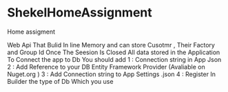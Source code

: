 # ShekelHomeAssignment
Home assigment 

Web Api 
That Bulid In line Memory and can store Cusotmr , Their Factory and Group Id 
Once The Seesion Is Closed All data stored in the Application 
To Connect the app to Db You should add 
1 : Connection string in App Json 
2 : Add Reference to your DB Entity Framework Provider (Avaliable on Nuget.org )
3 : Add Connection string to App Settings .json 
4 : Register In Builder the type of Db Which you use 
